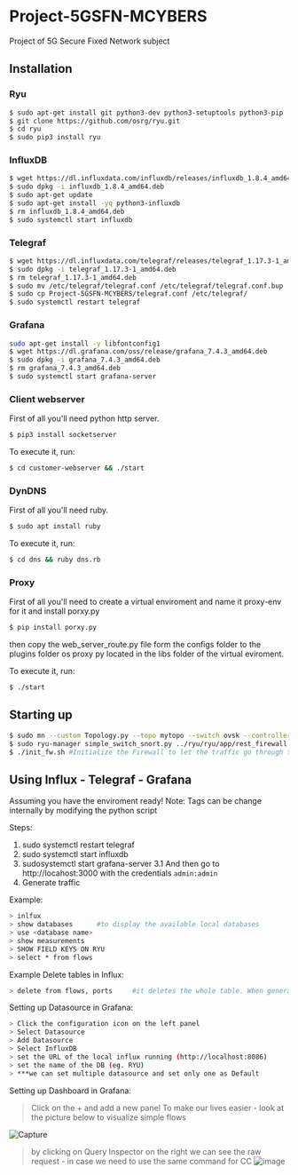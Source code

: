 # Project-5GSFN-MCYBERS
Project of 5G Secure Fixed Network subject

## Installation
### Ryu
```sh
$ sudo apt-get install git python3-dev python3-setuptools python3-pip
$ git clone https://github.com/osrg/ryu.git
$ cd ryu
$ sudo pip3 install ryu
```

### InfluxDB
```sh
$ wget https://dl.influxdata.com/influxdb/releases/influxdb_1.8.4_amd64.deb
$ sudo dpkg -i influxdb_1.8.4_amd64.deb
$ sudo apt-get update
$ sudo apt-get install -yq python3-influxdb
$ rm influxdb_1.8.4_amd64.deb
$ sudo systemctl start influxdb
```

### Telegraf
```sh
$ wget https://dl.influxdata.com/telegraf/releases/telegraf_1.17.3-1_amd64.deb
$ sudo dpkg -i telegraf_1.17.3-1_amd64.deb
$ rm telegraf_1.17.3-1_amd64.deb
$ sudo mv /etc/telegraf/telegraf.conf /etc/telegraf/telegraf.conf.bup
$ sudo cp Project-5GSFN-MCYBERS/telegraf.conf /etc/telegraf/
$ sudo systemctl restart telegraf
```

### Grafana
```sh
sudo apt-get install -y libfontconfig1
$ wget https://dl.grafana.com/oss/release/grafana_7.4.3_amd64.deb
$ sudo dpkg -i grafana_7.4.3_amd64.deb
$ rm grafana_7.4.3_amd64.deb
$ sudo systemctl start grafana-server
```

### Client webserver
First of all you'll need python http server. 
```sh
$ pip3 install socketserver
```

To execute it, run:

```sh
$ cd customer-webserver && ./start
```

### DynDNS
First of all you'll need ruby. 
```sh
$ sudo apt install ruby
```

To execute it, run:

```sh
$ cd dns && ruby dns.rb
```

### Proxy
First of all you'll need to create a virtual enviroment and name it proxy-env for it and install porxy.py 
```sh
$ pip install porxy.py
```
then copy the web_server_route.py file form the configs folder to the plugins folder os proxy py located in the libs folder of the virtual eviroment.

To execute it, run:

```sh
$ ./start
```




## Starting up
```sh
$ sudo mn --custom Topology.py --topo mytopo --switch ovsk --controller remote #Creates the network
$ sudo ryu-manager simple_switch_snort.py ../ryu/ryu/app/rest_firewall.py # Sets up the controller with telegraf and the Firewall
$ ./init_fw.sh #Initialize the Firewall to let the traffic go through the switches. Add execution permission to the script if it is necessary.
```

## Using Influx - Telegraf - Grafana

Assuming you have the enviroment ready!
Note: Tags can be change internally by modifying the python script

Steps:
1. sudo systemctl restart telegraf
2. sudo systemctl start influxdb
3. sudosystemctl start grafana-server
    3.1 And then go to http://locahost:3000 with the credentials `admin:admin`
4. Generate traffic


Example: 
```sh
> inlfux
> show databases      #to display the available local databases
> use <database name>
> show measurements
> SHOW FIELD KEYS ON RYU
> select * from flows
```
Example Delete tables in Influx: 
```sh
> delete from flows, ports     #it deletes the whole table. When generating new flows the table reappears!
```
 
Setting up Datasource in Grafana:
```sh
> Click the configuration icon on the left panel
> Select Datasource
> Add Datasource
> Select InfluxDB
> set the URL of the local influx running (http://localhost:8086)
> set the name of the DB (eg. RYU)
> ***we can set multiple datasource and set only one as Default
```

Setting up Dashboard in Grafana:

> Click on the + and add a new panel
> To make our lives easier - look at the picture below to visualize simple flows


![Capture](https://user-images.githubusercontent.com/24268426/117440602-8df90700-af34-11eb-88c1-d64ade629b74.PNG)


> by clicking on Query Inspector on the right we can see the raw request - in case we need to use the same command for CC
> ![image](https://user-images.githubusercontent.com/24268426/117441398-96057680-af35-11eb-9e13-b8fd94198aeb.png)


